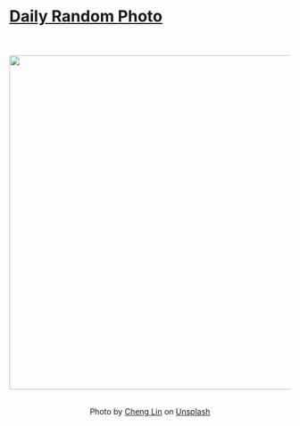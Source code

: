 # [Daily Random Photo](https://www.dailyrandomphoto.com/)

<div align="center">
  <br>
  <br>
  <a href="https://www.dailyrandomphoto.com/p/2025/2025-08-14/"><img src="https://images.unsplash.com/photo-1750375502807-2c73a829f182?crop=entropy&cs=tinysrgb&fit=max&fm=jpg&ixid=M3w3NzUwOHwwfDF8cmFuZG9tfHx8fHx8fHx8MTc1NTEzMjYxNnw&ixlib=rb-4.1.0&q=80&w=1080" width="600px"></a>
  <br>
  <br>
  <p class="has-text-grey">Photo by <a href="https://unsplash.com/@lin_cheng?utm_source=Daily%20Random%20Photo&amp;utm_medium=referral" target="_blank" rel="noopener noreferrer">Cheng Lin</a> on <a href="https://unsplash.com/photos/night-view-of-a-town-under-a-starry-mountain-wZ8NK3SnDcs?utm_source=Daily%20Random%20Photo&amp;utm_medium=referral" target="_blank" rel="noopener noreferrer">Unsplash</a></p>
</div>
